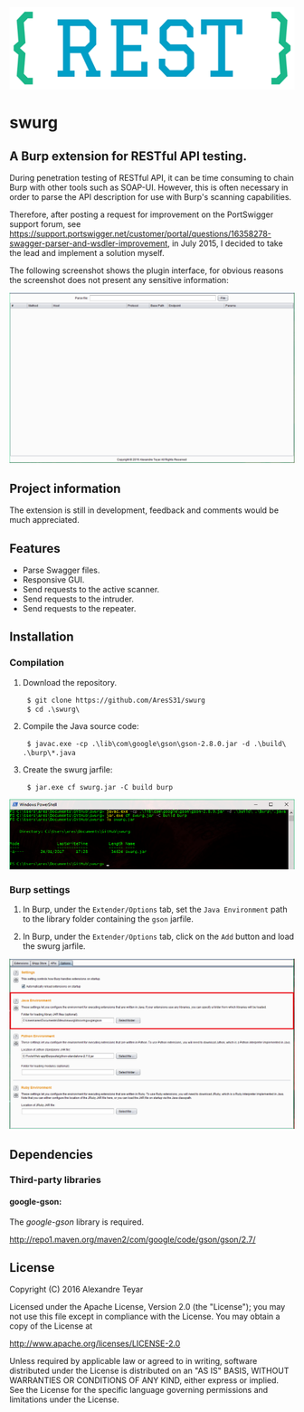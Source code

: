 ![swurg](images/swurg_logo.png)
# swurg
## A Burp extension for RESTful API testing.
During penetration testing of RESTful API, it can be time consuming to chain Burp with other tools such as SOAP-UI. However, this is often necessary in order to parse the API description for use with Burp's scanning capabilities. 

Therefore, after posting a request for improvement on the PortSwigger support forum, see <https://support.portswigger.net/customer/portal/questions/16358278-swagger-parser-and-wsdler-improvement>, in July 2015, I decided to take the lead and implement a solution myself.

The following screenshot shows the plugin interface, for obvious reasons the screenshot does not present any sensitive information:

![compilation](images/swurg.png)

## Project information
The extension is still in development, feedback and comments would be much appreciated.

## Features
* Parse Swagger files.
* Responsive GUI.
* Send requests to the active scanner.
* Send requests to the intruder.
* Send requests to the repeater.

## Installation
### Compilation
1. Download the repository.

        $ git clone https://github.com/AresS31/swurg
        $ cd .\swurg\

2. Compile the Java source code:

        $ javac.exe -cp .\lib\com\google\gson\gson-2.8.0.jar -d .\build\ .\burp\*.java

3. Create the swurg jarfile:

        $ jar.exe cf swurg.jar -C build burp

![compilation](images/compilation.png)

### Burp settings
1. In Burp, under the `Extender/Options` tab, set the `Java Environment` path to the library folder containing the `gson` jarfile.

2. In Burp, under the `Extender/Options` tab, click on the `Add` button and load the swurg jarfile. 

![burp_settings](images/burp_settings.png)

## Dependencies
### Third-party libraries
#### google-gson:
The *google-gson* library is required. 

<http://repo1.maven.org/maven2/com/google/code/gson/gson/2.7/>

## License
   Copyright (C) 2016 Alexandre Teyar

Licensed under the Apache License, Version 2.0 (the "License");
you may not use this file except in compliance with the License.
You may obtain a copy of the License at

<http://www.apache.org/licenses/LICENSE-2.0>

Unless required by applicable law or agreed to in writing, software
distributed under the License is distributed on an "AS IS" BASIS,
WITHOUT WARRANTIES OR CONDITIONS OF ANY KIND, either express or implied.
See the License for the specific language governing permissions and
   limitations under the License.